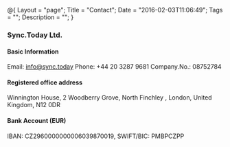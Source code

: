 @{
    Layout = "page";
    Title = "Contact";
    Date = "2016-02-03T11:06:49";
    Tags = "";
    Description = "";
}

### Sync.Today Ltd.
#### Basic Information
Email: info@sync.today
Phone: +44 20 3287 9681
Company.No.: 08752784

#### Registered office address
Winnington House, 
2 Woodberry Grove,
North Finchley ,
London,
United Kingdom,
N12 0DR 

#### Bank Account (EUR)
IBAN: CZ2960000000006039870019, SWIFT/BIC: PMBPCZPP

